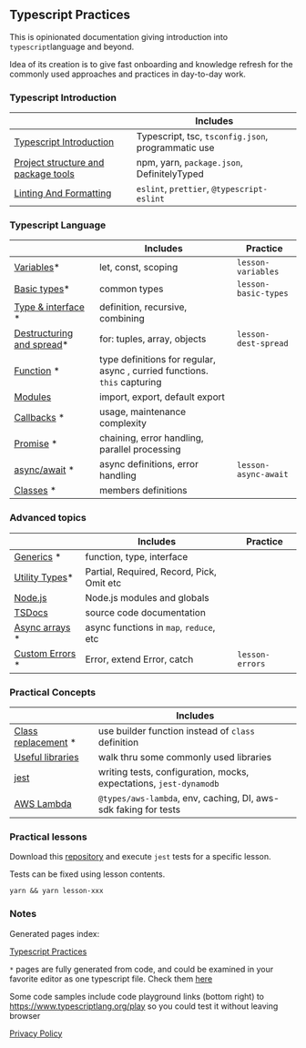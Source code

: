 ## Typescript Practices

This is opinionated documentation giving introduction into `typescript`language and beyond.

Idea of its creation is to give fast onboarding and knowledge refresh for the commonly used approaches and practices
in day-to-day work.

### Typescript Introduction

|                                                             | Includes                                           |
| ----------------------------------------------------------- | -------------------------------------------------- |
| [Typescript Introduction](./content/typescript.md)          | Typescript, tsc, `tsconfig.json`, programmatic use |
| [Project structure and package tools](./content/project.md) | npm, yarn, `package.json`, DefinitelyTyped         |
| [Linting And Formatting](./content/lint-format.md)          | `eslint`, `prettier`, `@typescript-eslint`         |

### Typescript Language

|                                                               | Includes                                                                  | Practice             |
| ------------------------------------------------------------- | ------------------------------------------------------------------------- | -------------------- |
| [Variables](./pages/language/variables.md)\*                  | let, const, scoping                                                       | `lesson-variables`   |
| [Basic types](./pages/language/basic-types.md)\*              | common types                                                              | `lesson-basic-types` |
| [Type & interface](./pages/language/type-interface.md) \*     | definition, recursive, combining                                          |                      |
| [Destructuring and spread](./pages/language/dest-spread.md)\* | for: tuples, array, objects                                               | `lesson-dest-spread` |
| [Function](./pages/language/function.md) \*                   | type definitions for regular, async , curried functions. `this` capturing |                      |
| [Modules](./content/modules.md)                               | import, export, default export                                            |                      |
| [Callbacks](./pages/language/callbacks.md) \*                 | usage, maintenance complexity                                             |                      |
| [Promise](./pages/language/promise.md) \*                     | chaining, error handling, parallel processing                             |                      |
| [async/await](./pages/language/async-await.md) \*             | async definitions, error handling                                         | `lesson-async-await` |
| [Classes](./pages/language/classes.md) \*                     | members definitions                                                       |                      |

### Advanced topics

|                                                      | Includes                                  | Practice        |
| ---------------------------------------------------- | ----------------------------------------- | --------------- |
| [Generics](./pages/language/generics.md) \*          | function, type, interface                 |                 |
| [Utility Types](./pages/language/utility-types.md)\* | Partial, Required, Record, Pick, Omit etc |                 |
| [Node.js](./content/nodejs-lib.md)                   | Node.js modules and globals               |                 |
| [TSDocs](./content/tsdocs.md)                        | source code documentation                 |                 |
| [Async arrays](./pages/topics/array-async.md) \*     | async functions in `map`, `reduce`, etc   |                 |
| [Custom Errors](./pages/topics/errors.md) \*         | Error, extend Error, catch                | `lesson-errors` |

### Practical Concepts

|                                                           | Includes                                                           |
| --------------------------------------------------------- | ------------------------------------------------------------------ |
| [Class replacement](./pages/language/replace-class.md) \* | use builder function instead of `class` definition                 |
| [Useful libraries](./content/useful-libraries.md)         | walk thru some commonly used libraries                             |
| [jest](./content/jest.md)                                 | writing tests, configuration, mocks, expectations, `jest-dynamodb` |
| [AWS Lambda](./content/lambda.md)                         | `@types/aws-lambda`, env, caching, DI, aws-sdk faking for tests    |

### Practical lessons

Download this [repository](https://github.com/omakoleg/typescript-practices) and execute `jest` tests for a specific lesson.

Tests can be fixed using lesson contents.

`yarn && yarn lesson-xxx`

### Notes

Generated pages index:

[Typescript Practices](./pages/index.md)

`*` pages are fully generated from code, and could be examined in your favorite editor as one typescript file. Check them [here](https://github.com/omakoleg/typescript-practices/tree/master/src/language)

Some code samples include code playground links (bottom right) to <https://www.typescriptlang.org/play> so you could
test it without leaving browser

[Privacy Policy](./privacy.md)

